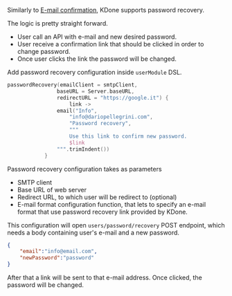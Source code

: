 Similarly to [E-mail confirmation](email_confirmation.md), KDone supports password recovery.

The logic is pretty straight forward.
- User call an API with e-mail and new desired password.
- User receive a confirmation link that should be clicked in order to change password.
- Once user clicks the link the password will be changed.

Add password recovery configuration inside `userModule` DSL.
```kotlin
passwordRecovery(emailClient = smtpClient,
                baseURL = Server.baseURL,
                redirectURL = "https://google.it") {
                    link ->
                email("Info",
                    "info@dariopellegrini.com",
                    "Password recovery",
                    """
                    Use this link to confirm new password.
                    $link
                """.trimIndent())
            }
```

Password recovery configuration takes as parameters
- SMTP client
- Base URL of web server
- Redirect URL, to which user will be redirect to (optional)
- E-mail format configuration function, that lets to specify an e-mail format that use password recovery link provided by KDone.

This configuration will open `users/password/recovery` POST endpoint, which needs a body containing user's e-mail and a new password.  
```json
{
	"email":"info@email.com",
	"newPassword":"password"
}
```

After that a link will be sent to that e-mail address. Once clicked, the password will be changed.
